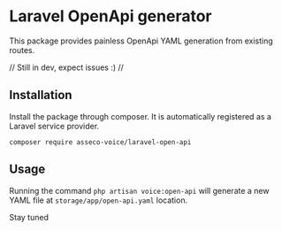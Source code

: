 # Laravel OpenApi generator

This package provides painless OpenApi YAML generation from existing routes. 

// Still in dev, expect issues :) //

## Installation

Install the package through composer. It is automatically registered
as a Laravel service provider.

``composer require asseco-voice/laravel-open-api``

## Usage

Running the command ``php artisan voice:open-api`` will generate a new YAML
file at ``storage/app/open-api.yaml`` location.

Stay tuned 
